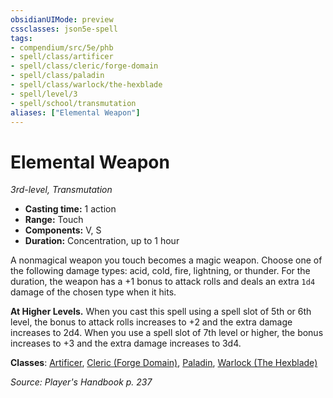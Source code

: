 ```yaml
---
obsidianUIMode: preview
cssclasses: json5e-spell
tags:
- compendium/src/5e/phb
- spell/class/artificer
- spell/class/cleric/forge-domain
- spell/class/paladin
- spell/class/warlock/the-hexblade
- spell/level/3
- spell/school/transmutation
aliases: ["Elemental Weapon"]
---
```

# Elemental Weapon
*3rd-level, Transmutation*  

- **Casting time:** 1 action
- **Range:** Touch
- **Components:** V, S
- **Duration:** Concentration, up to 1 hour

A nonmagical weapon you touch becomes a magic weapon. Choose one of the following damage types: acid, cold, fire, lightning, or thunder. For the duration, the weapon has a +1 bonus to attack rolls and deals an extra `1d4` damage of the chosen type when it hits.

**At Higher Levels.** When you cast this spell using a spell slot of 5th or 6th level, the bonus to attack rolls increases to +2 and the extra damage increases to 2d4. When you use a spell slot of 7th level or higher, the bonus increases to +3 and the extra damage increases to 3d4.

**Classes**: [Artificer](compendium/classes/artificer-tce.md), [Cleric (Forge Domain)](compendium/classes/cleric-forge-domain-xge.md), [Paladin](compendium/classes/paladin.md), [Warlock (The Hexblade)](compendium/classes/warlock-the-hexblade-xge.md)

*Source: Player's Handbook p. 237*